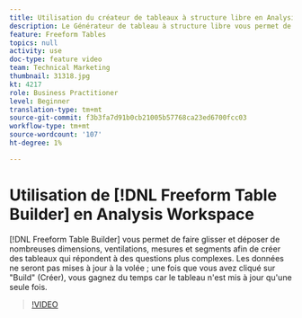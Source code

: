 ```yaml
---
title: Utilisation du créateur de tableaux à structure libre en Analysis Workspace
description: Le Générateur de tableau à structure libre vous permet de faire glisser et déposer de nombreuses dimensions, ventilations, mesures et segments afin de créer des tableaux qui répondent à des questions plus complexes. Les données ne seront pas mises à jour à la volée ; une fois que vous avez cliqué sur "Build" (Créer), vous gagnez du temps car le tableau n'est mis à jour qu'une seule fois.
feature: Freeform Tables
topics: null
activity: use
doc-type: feature video
team: Technical Marketing
thumbnail: 31318.jpg
kt: 4217
role: Business Practitioner
level: Beginner
translation-type: tm+mt
source-git-commit: f3b3fa7d91b0cb21005b57768ca23ed6700fcc03
workflow-type: tm+mt
source-wordcount: '107'
ht-degree: 1%

---
```



# Utilisation de [!DNL Freeform Table Builder] en Analysis Workspace

[!DNL Freeform Table Builder] vous permet de faire glisser et déposer de nombreuses dimensions, ventilations, mesures et segments afin de créer des tableaux qui répondent à des questions plus complexes. Les données ne seront pas mises à jour à la volée ; une fois que vous avez cliqué sur &quot;Build&quot; (Créer), vous gagnez du temps car le tableau n&#39;est mis à jour qu&#39;une seule fois.

>[!VIDEO](https://video.tv.adobe.com/v/31318/?quality=12)
